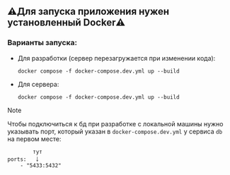 ## ⚠️Для запуска приложения нужен установленный Docker⚠️
### Варианты запуска:
- Для разработки (сервер перезагружается при изменении кода):
    ```
   docker compose -f docker-compose.dev.yml up --build
    ```
- Для сервера:
    ```
   docker compose -f docker-compose.dev.yml up --build
    ```
 >[!NOTE]
 > Чтобы подключиться к бд при разработке с локальной машины нужно указывать порт, который указан в `docker-compose.dev.yml` у сервиса `db` на первом месте:
 > ```    
 >         тут
 > ports:   ￬
 >     - "5433:5432" 
 > ```   

